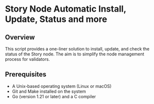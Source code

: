 # Story Node Automatic Install, Update, Status and more

## Overview
This script provides a one-liner solution to install, update, and check the status of the Story node. The aim is to simplify the node management process for validators.

## Prerequisites
- A Unix-based operating system (Linux or macOS)
- Git and Make installed on the system
- Go (version 1.21 or later) and a C compiler


